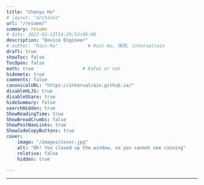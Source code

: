 ```yaml
---
title: "Chenyu Hu"
# layout: "archives"
url: "/resume/"
summary: resume
# date: 2022-03-12T14:29:52+08:00
description: "Device Engineer"  
# author: "Rain Hu"           # Rain Hu, 陣雨, intervalrain
draft: true
showToc: false
TocOpen: false
math: true                  # KaTex or not
hidemeta: true
comments: false
canonicalURL: "https://intervalrain.github.io/"
disableHLJS: true
disableShare: true
hideSummary: false
searchHidden: true
ShowReadingTime: true
ShowBreadCrumbs: false
ShowPostNavLinks: true
ShowCodeCopyButtons: true
cover:
    image: "/images/cover.jpg"
    alt: "Oh! You closed up the window, so you cannot see raining"
    relative: false
    hidden: true

---
```

---
<!-- ### Info

### Education
![nthu](https://www.nthu.edu.tw//public/images/about10/cis-1-8.jpg)
+ M.S. in Material Science  
  + [Tsing Hua University(NTHU)](https://www.nthu.edu.tw)  
    + 2015 - 2018
    + GPA: 3.97
    + Thesis: [Production of Graphite from Catalytic Liquid Cast Iron Bath](https://www.airitilibrary.com/Publication/alDetailedMesh1?DocID=U0016-1803201914432728)
+ B.S. in Material Science  
  + [Tsing Hua University(NTHU)](https://www.nthu.edu.tw)  
    + 2011 - 2014
    + GPA: 3.21 -->